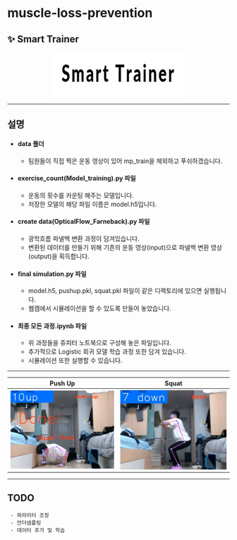 # muscle-loss-prevention

## ✨ Smart Trainer
<p align='center'>
<img width='300px' height='100px' src='./data/Logo.PNG'>
</p>

------------------------------------------  

## 설명
  
* #### data 폴더
  - 팀원들이 직접 찍은 운동 영상이 있어 mp_train을 제외하고 푸쉬하겠습니다.

* #### exercise_count(Model_training).py 파일
  - 운동의 횟수를 카운팅 해주는 모델입니다.  
  - 저장한 모델의 해당 파일 이름은 model.h5입니다.  
  
* #### create data(OpticalFlow_Farneback).py 파일  
  - 광학흐름 파넬백 변환 과정이 담겨있습니다.  
  - 변환된 데이터를 만들기 위해 기존의 운동 영상(input)으로 파넬백 변환 영상(output)을 획득합니다.  
  
* #### final simulation.py 파일  
  - model.h5, pushup.pkl, squat.pkl 파일이 같은 디렉토리에 있으면 실행됩니다.  
  - 웹캠에서 시뮬레이션을 할 수 있도록 만들어 놓았습니다.
  
* #### 최종 모든 과정.ipynb 파일
  - 위 과정들을 쥬피터 노트북으로 구성해 놓은 파일입니다.  
  - 추가적으로 Logistic 회귀 모델 학습 과정 또한 담겨 있습니다.  
  - 시뮬레이션 또한 실행할 수 있습니다.

------------------------------------------

|Push Up|Squat|
|:-:|:-:|
|![Push Up](./data/pushup.png?h=750&w=1260)|![Squat](./data/squat.jpg?h=750&w=1260)|

------------------------------------------  

## TODO
```
 - 파라미터 조정
 - 언더샘플링
 - 데이터 추가 및 학습
```